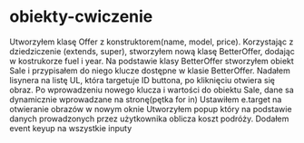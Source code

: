 # obiekty-cwiczenie

Utworzyłem klasę Offer z konstruktorem(name, model, price).
Korzystając z dziedziczenie (extends, super), stworzyłem nową klasę BetterOffer, dodając w kostrukorze fuel i year.
Na podstawie klasy BetterOffer stworzyłem obiekt Sale i przypisałem do niego klucze dostępne w klasie BetterOffer.
Nadałem lisynera na listę UL, która targetuje ID buttona, po kliknięciu otwiera się obraz.
Po wprowadzeniu nowego klucza i wartości do obiektu Sale, dane sa dynamicznie wprowadzane na stronę(pętka for in)
Ustawiłem e.target na otwieranie obrazów w nowym oknie
Utworzyłem popup który na podstawie danych prowadzonych przez użytkownika oblicza koszt podróży.
Dodałem event keyup na wszystkie inputy

